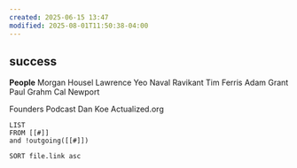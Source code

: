 ```yaml
---
created: 2025-06-15 13:47
modified: 2025-08-01T11:50:38-04:00
---
```

## success

**People**
Morgan Housel
Lawrence Yeo
Naval Ravikant
Tim Ferris
Adam Grant
Paul Grahm
Cal Newport


Founders Podcast
Dan Koe
Actualized.org
```dataview
LIST
FROM [[#]]
and !outgoing([[#]])

SORT file.link asc
```
